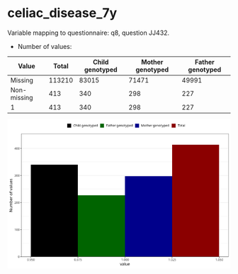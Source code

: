# celiac_disease_7y
Variable mapping to questionnaire: q8, question JJ432.
- Number of values:

| Value | Total | Child genotyped | Mother genotyped | Father genotyped |
| ----- | ----- | --------------- | ---------------- | ---------------- |
| Missing | 113210 | 83015 | 71471 | 49991 |
| Non-missing | 413 | 340 | 298 | 227 |
| 1 | 413 | 340 | 298 | 227 |



![](celiac_disease_7y_n.png)




